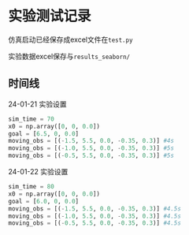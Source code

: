 # 实验测试记录
仿真启动已经保存成excel文件在`test.py`

实验数据excel保存与`results_seaborn/`

时间线
---
24-01-21
实验设置
```python
sim_time = 70
x0 = np.array([0, 0, 0.0])   
goal = [6.5, 0, 0.0] 
moving_obs = [(-1.5, 5.5, 0.0, -0.35, 0.3)] #4s
moving_obs = [(-1.0, 5.5, 0.0, -0.35, 0.3)] #5s
moving_obs = [(-0.5, 5.5, 0.0, -0.35, 0.3)] #5s
```

24-01-22
实验设置
```python
sim_time = 80
x0 = np.array([0, 0, 0.0])   
goal = [6.0, 0, 0.0] 
moving_obs = [(-1.5, 5.5, 0.0, -0.35, 0.3)] #4.5s
moving_obs = [(-1.0, 5.5, 0.0, -0.35, 0.3)] #4.5s
moving_obs = [(-0.5, 5.5, 0.0, -0.35, 0.3)] #4.5s
```